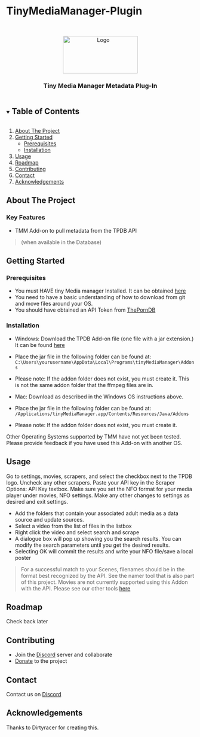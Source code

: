 # TinyMediaManager-Plugin
<!-- PROJECT SHIELDS -->


<!-- PROJECT LOGO -->
<br />
<p align="center">
  <a href="https://github.com/ThePornDatabase/TinyMediaManager-Plugin">
    <img src="https://metadataapi.net/images/logo.png" alt="Logo" width="200" height="100">
  </a>

  <h3 align="center">Tiny Media Manager Metadata Plug-In</h3>

  <p align="center">
   
 

<!-- TABLE OF CONTENTS -->
<details open="open">
  <summary><h2 style="display: inline-block">Table of Contents</h2></summary>
  <ol>
    <li>
      <a href="#about-the-project">About The Project</a>
    </li>
    <li>
      <a href="#getting-started">Getting Started</a>
      <ul>
        <li><a href="#prerequisites">Prerequisites</a></li>
        <li><a href="#installation">Installation</a></li>
      </ul>
    </li>
    <li><a href="#usage">Usage</a></li>
    <li><a href="#roadmap">Roadmap</a></li>
    <li><a href="#contributing">Contributing</a></li>
    <li><a href="#contact">Contact</a></li>
    <li><a href="#acknowledgements">Acknowledgements</a></li>
  </ol>
</details>



<!-- ABOUT THE PROJECT -->
## About The Project
### Key Features
 - TMM Add-on to pull metadata from the TPDB API 
> (when available in the Database)



<!-- GETTING STARTED -->
## Getting Started



### Prerequisites
- You must HAVE tiny Media manager Installed. It can be obtained [here](https://www.tinymediamanager.org/)
- You need to have a basic understanding of how to download from git and move files around your OS.
- You should have obtained an API Token from [ThePornDB](https://metadataapi.net/)

### Installation
- Windows: Download the TPDB Add-on file (one file with a jar extension.) It can be found  [here](https://github.com/ThePornDatabase/TinyMediaManager-Plugin/releases) 
- Place the jar file in the following folder can be found at: ``` C:\Users\yourusername\AppData\Local\Programs\tinyMediaManager\Addons ```
- Please note: If the addon folder does not exist, you must create it. This is not the same addon folder that the ffmpeg files are in.

- Mac: Download as described in the Windows OS instructions above.
- Place the jar file in the following folder can be found at: ``` /Applications/tinyMediaManager.app/Contents/Resources/Java/Addons ```
- Please note: If the addon folder does not exist, you must create it.

Other Operating Systems supported by TMM have not yet been tested. Please provide feedback if you have used this Add-on with another OS.



<!-- USAGE EXAMPLES -->
## Usage
Go to settings, movies, scrapers, and select the checkbox next to the TPDB logo. Uncheck any other scrapers. Paste your API key in the Scraper Options: API Key textbox. Make sure you set the NFO format for your media player under movies, NFO settings. Make any other changes to settings as desired and exit settings.
- Add the folders that contain your associated adult media as a data source and update sources. 
- Select a video from the list of files in the listbox
- Right click the video and select search and scrape
- A dialogue box will pop up showing you the search results. You can modify the search parameters until you get the desired results.
- Selecting OK will commit the results and write your NFO file/save a local poster

> For a successful match to your Scenes, filenames should be in the format best recognized by the API. See the namer tool that is also part of this project.
> Movies are not currently supported using this Addon with the API. Please see our other tools [here](https://metadataapi.net/tools)


<!-- ROADMAP -->
## Roadmap

Check back later



<!-- CONTRIBUTING -->
## Contributing
- Join the [Discord](https://discord.gg/XpSGpaB) server and collaborate
- [Donate](https://www.patreon.com/metadataapi/posts) to the project

<!-- CONTACT -->
## Contact
Contact us on [Discord](https://discord.gg/XpSGpaB)



<!-- ACKNOWLEDGEMENTS -->
## Acknowledgements
Thanks to Dirtyracer for creating this. 
